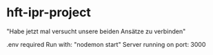 # hft-ipr-project


"Habe jetzt mal versucht unsere beiden Ansätze zu verbinden"

.env required
Run with: "nodemon start"
Server running on port: 3000
